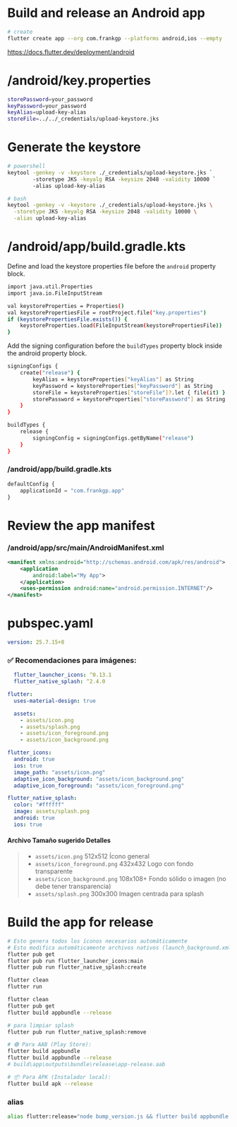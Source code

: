 # Build and release an Android app

```sh
# create
flutter create app --org com.frankgp --platforms android,ios --empty
```

https://docs.flutter.dev/deployment/android

# /android/key.properties

```sh
storePassword=your_password
keyPassword=your_password
keyAlias=upload-key-alias
storeFile=../../_credentials/upload-keystore.jks
```

# Generate the keystore

```sh
# powershell
keytool -genkey -v -keystore ./_credentials/upload-keystore.jks `
        -storetype JKS -keyalg RSA -keysize 2048 -validity 10000 `
        -alias upload-key-alias

# bash
keytool -genkey -v -keystore ./_credentials/upload-keystore.jks \
  -storetype JKS -keyalg RSA -keysize 2048 -validity 10000 \
  -alias upload-key-alias
```

# /android/app/build.gradle.kts

Define and load the keystore properties file before the `android` property block.

```sh
import java.util.Properties
import java.io.FileInputStream

val keystoreProperties = Properties()
val keystorePropertiesFile = rootProject.file("key.properties")
if (keystorePropertiesFile.exists()) {
    keystoreProperties.load(FileInputStream(keystorePropertiesFile))
}
```

Add the signing configuration before the `buildTypes` property block inside the android property block.

```sh
signingConfigs {
    create("release") {
        keyAlias = keystoreProperties["keyAlias"] as String
        keyPassword = keystoreProperties["keyPassword"] as String
        storeFile = keystoreProperties["storeFile"]?.let { file(it) }
        storePassword = keystoreProperties["storePassword"] as String
    }
}

buildTypes {
    release {
        signingConfig = signingConfigs.getByName("release")
    }
}
```

### /android/app/build.gradle.kts

```js
defaultConfig {
    applicationId = "com.frankgp.app"
}
```

# Review the app manifest

### /android/app/src/main/AndroidManifest.xml

```xml
<manifest xmlns:android="http://schemas.android.com/apk/res/android">
    <application
        android:label="My App">
    </application>
    <uses-permission android:name="android.permission.INTERNET"/>
</manifest>
```

# pubspec.yaml

```yaml
version: 25.7.15+8
```

### ✅ Recomendaciones para imágenes:

```yaml
  flutter_launcher_icons: ^0.13.1
  flutter_native_splash: ^2.4.0

flutter:
  uses-material-design: true

  assets:
    - assets/icon.png
    - assets/splash.png
    - assets/icon_foreground.png
    - assets/icon_background.png

flutter_icons:
  android: true
  ios: true
  image_path: "assets/icon.png"
  adaptive_icon_background: "assets/icon_background.png"
  adaptive_icon_foreground: "assets/icon_foreground.png"

flutter_native_splash:
  color: "#ffffff"
  image: assets/splash.png
  android: true
  ios: true
```

#### Archivo Tamaño sugerido Detalles

> - `assets/icon.png` 512x512 Ícono general
> - `assets/icon_foreground.png` 432x432 Logo con fondo transparente
> - `assets/icon_background.png` 108x108+ Fondo sólido o imagen (no debe tener transparencia)
> - `assets/splash.png` 300x300 Imagen centrada para splash

# Build the app for release

```sh
# Esto genera todos los íconos necesarios automáticamente
# Esto modifica automáticamente archivos nativos (launch_background.xml, Info.plist, etc.).
flutter pub get
flutter pub run flutter_launcher_icons:main
flutter pub run flutter_native_splash:create

flutter clean
flutter run

flutter clean
flutter pub get
flutter build appbundle --release

# para limpiar splash
flutter pub run flutter_native_splash:remove

# 🟢 Para AAB (Play Store):
flutter build appbundle
flutter build appbundle --release
# build\app\outputs\bundle\release\app-release.aab

# 📦 Para APK (Instalador local):
flutter build apk --release
```

### alias

```sh
alias flutter:release="node bump_version.js && flutter build appbundle --release"
```
